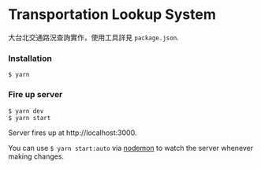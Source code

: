 # Transportation Lookup System
大台北交通路況查詢實作，使用工具詳見 ``package.json``.

### Installation
```shell
$ yarn
```

### Fire up server
```shell
$ yarn dev
$ yarn start
```
Server fires up at http://localhost:3000.

You can use ``$ yarn start:auto`` via [nodemon](https://github.com/remy/nodemon) to watch the server whenever making changes.
